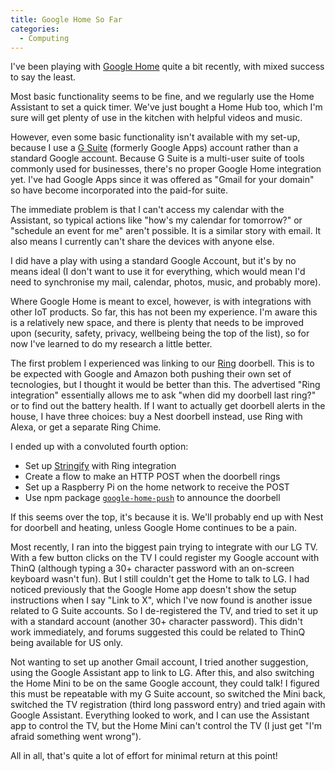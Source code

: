 ```yaml
---
title: Google Home So Far
categories:
  - Computing
---
```


I've been playing with [Google Home](https://store.google.com/gb/product/google_home) quite a bit recently, with mixed success to say the least.

Most basic functionality seems to be fine, and we regularly use the Home Assistant to set a quick timer. We've just bought a Home Hub too, which I'm sure will get plenty of use in the kitchen with helpful videos and music.

However, even some basic functionality isn't available with my set-up, because I use a [G Suite](https://gsuite.google.co.uk/) (formerly Google Apps) account rather than a standard Google account. Because G Suite is a multi-user suite of tools commonly used for businesses, there's no proper Google Home integration yet. I've had Google Apps since it was offered as "Gmail for your domain" so have become incorporated into the paid-for suite.

The immediate problem is that I can't access my calendar with the Assistant, so typical actions like "how's my calendar for tomorrow?" or "schedule an event for me" aren't possible. It is a similar story with email. It also means I currently can't share the devices with anyone else.

I did have a play with using a standard Google Account, but it's by no means ideal (I don't want to use it for everything, which would mean I'd need to synchronise my mail, calendar, photos, music, and probably more).

Where Google Home is meant to excel, however, is with integrations with other IoT products. So far, this has not been my experience. I'm aware this is a relatively new space, and there is plenty that needs to be improved upon (security, safety, privacy, wellbeing being the top of the list), so for now I've learned to do my research a little better.

The first problem I experienced was linking to our [Ring](https://ring.com/) doorbell. This is to be expected with Google and Amazon both pushing their own set of tecnologies, but I thought it would be better than this. The advertised "Ring integration" essentially allows me to ask "when did my doorbell last ring?" or to find out the battery health. If I want to actually get doorbell alerts in the house, I have three choices: buy a Nest doorbell instead, use Ring with Alexa, or get a separate Ring Chime.

I ended up with a convoluted fourth option:

* Set up [Stringify](https://www.stringify.com/) with Ring integration
* Create a flow to make an HTTP POST when the doorbell rings
* Set up a Raspberry Pi on the home network to receive the POST
* Use npm package [`google-home-push`](https://www.npmjs.com/package/google-home-push) to announce the doorbell

If this seems over the top, it's because it is. We'll probably end up with Nest for doorbell and heating, unless Google Home continues to be a pain.

Most recently, I ran into the biggest pain trying to integrate with our LG TV. With a few button clicks on the TV I could register my Google account with ThinQ (although typing a 30+ character password with an on-screen keyboard wasn't fun). But I still couldn't get the Home to talk to LG. I had noticed previously that the Google Home app doesn't show the setup instructions when I say "Link to X", which I've now found is another issue related to G Suite accounts. So I de-registered the TV, and tried to set it up with a standard account (another 30+ character password). This didn't work immediately, and forums suggested this could be related to ThinQ being available for US only.

Not wanting to set up another Gmail account, I tried another suggestion, using the Google Assistant app to link to LG. After this, and also switching the Home Mini to be on the same Google account, they could talk! I figured this must be repeatable with my G Suite account, so switched the Mini back, switched the TV registration (third long password entry) and tried again with Google Assistant. Everything looked to work, and I can use the Assistant app to control the TV, but the Home Mini can't control the TV (I just get "I'm afraid something went wrong").

All in all, that's quite a lot of effort for minimal return at this point!

